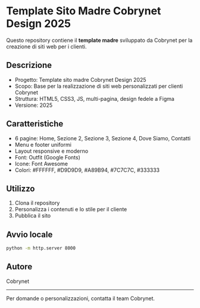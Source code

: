 # Template Sito Madre Cobrynet Design 2025

Questo repository contiene il **template madre** sviluppato da Cobrynet per la creazione di siti web per i clienti.

## Descrizione
- Progetto: Template sito madre Cobrynet Design 2025
- Scopo: Base per la realizzazione di siti web personalizzati per clienti Cobrynet
- Struttura: HTML5, CSS3, JS, multi-pagina, design fedele a Figma
- Versione: 2025

## Caratteristiche
- 6 pagine: Home, Sezione 2, Sezione 3, Sezione 4, Dove Siamo, Contatti
- Menu e footer uniformi
- Layout responsive e moderno
- Font: Outfit (Google Fonts)
- Icone: Font Awesome
- Colori: #FFFFFF, #D9D9D9, #A89B94, #7C7C7C, #333333

## Utilizzo
1. Clona il repository
2. Personalizza i contenuti e lo stile per il cliente
3. Pubblica il sito

## Avvio locale
```sh
python -m http.server 8000
```

## Autore
Cobrynet

---

Per domande o personalizzazioni, contatta il team Cobrynet.
